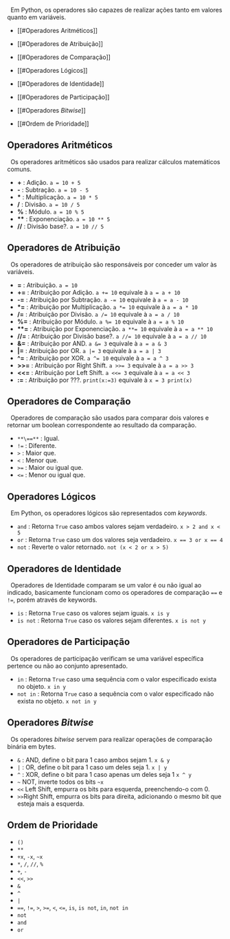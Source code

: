 &nbsp; Em Python, os operadores são capazes de realizar ações tanto em valores quanto em variáveis.
* [[#Operadores Aritméticos]]
* [[#Operadores de Atribuição]]
* [[#Operadores de Comparação]]
* [[#Operadores Lógicos]]
* [[#Operadores de Identidade]]
* [[#Operadores de Participação]]
* [[#Operadores _Bitwise_]]

* [[#Ordem de Prioridade]]
## Operadores Aritméticos
&nbsp; Os operadores aritméticos são usados para realizar cálculos matemáticos comuns.

* **+** : Adição. `a = 10 + 5`
* **-** : Subtração. `a = 10 - 5`
* **\*** : Multiplicação. `a = 10 * 5`
* **/** : Divisão. `a = 10 / 5`
* **%** : Módulo. `a = 10 % 5`
* **\*\*** : Exponenciação. `a = 10 ** 5`
* **//** : Divisão base?. `a = 10 // 5`
## Operadores de Atribuição
&nbsp; Os operadores de atribuição são responsáveis por conceder um valor às variáveis.

* **=** : Atribuição. `a = 10`
* **+=** : Atribuição por Adição. `a += 10` equivale à `a = a + 10`
* **-=** : Atribuição por Subtração. `a -= 10` equivale à `a = a - 10`
* **\*=** : Atribuição por Multiplicação. `a *= 10` equivale à `a = a * 10`
* **/=** : Atribuição por Divisão. `a /= 10` equivale à `a = a / 10`
* **%=** : Atribuição por Módulo. `a %= 10` equivale à `a = a % 10`
* **\*\*=** : Atribuição por Exponenciação. `a **= 10` equivale à `a = a ** 10`
* **//=** : Atribuição por Divisão base?. `a //= 10` equivale à `a = a // 10`
* **&=** : Atribuição por AND. `a &= 3` equivale à `a = a & 3`
* **|=** : Atribuição por OR. `a |= 3` equivale à `a = a | 3`
* **^=** : Atribuição por XOR. `a ^= 10` equivale à `a = a ^ 3`
* **>>=** : Atribuição por Right Shift. `a >>= 3` equivale à `a = a >> 3`
* **<<=** : Atribuição por Left Shift. `a <<= 3` equivale à `a = a << 3`
* **:=** : Atribuição por ???. `print(x:=3)` equivale à `x = 3 print(x)`
## Operadores de Comparação
&nbsp; Operadores de comparação são usados para comparar dois valores e retornar um boolean correspondente ao resultado da comparação.
* `**\==**` : Igual. 
* `!=` : Diferente.
* `>` : Maior que.
* `<` : Menor que.
* `>=` : Maior ou igual que.
* `<=` : Menor ou igual que.

## Operadores Lógicos
&nbsp; Em Python, os operadores lógicos são representados com _keywords_.

* `and` : Retorna `True` caso ambos valores sejam verdadeiro. `x > 2 and x < 5`
* `or` : Retorna `True` caso um dos valores seja verdadeiro. `x == 3 or x == 4`
* `not` : Reverte o valor retornado. `not (x < 2 or x > 5)`

## Operadores de Identidade
&nbsp; Operadores de Identidade comparam se um valor é ou não igual ao indicado, basicamente funcionam como os operadores de comparação `==` e `!=`, porém através de keywords.

* `is` : Retorna `True` caso os valores sejam iguais. `x is y`
* `is not` : Retorna `True` caso os valores sejam diferentes. `x is not y`

## Operadores de Participação
&nbsp; Os operadores de participação verificam se uma variável específica pertence ou não ao conjunto apresentado.

* `in` : Retorna `True` caso uma sequência com o valor especificado exista no objeto. `x in y`
* `not in` : Retorna `True` caso a sequência com o valor especificado não exista no objeto. `x not in y`

## Operadores _Bitwise_
&nbsp; Os operadores _bitwise_ servem para realizar operações de comparação binária em bytes.

* `&` : AND, define o bit para 1 caso ambos sejam 1. `x & y`
* `|` : OR, define o bit para 1 caso um deles seja 1. `x | y` 
* `^` : XOR, define o bit para 1 caso apenas um deles seja 1 `x ^ y`
* `~` NOT, inverte todos os bits `~x`
* `<<` Left Shift, empurra os bits para esquerda, preenchendo-o com 0.
* `>>`Right Shift, empurra os bits para direita, adicionando o mesmo bit que esteja mais a esquerda.

## Ordem de Prioridade
* `()`
* `**`
* `+x`, `-x`, `~x`
* `*`, `/`, `//`, `%`
* `+`, `-`
* `<<`, `>>`
* `&`
* `^`
* `|`
* `==`, `!=`, `>`, `>=`, `<`, `<=`, `is`, `is not`, `in`, `not in`
* `not`
* `and`
* `or`